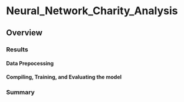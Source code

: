 # Neural_Network_Charity_Analysis
## Overview
### Results 
#### Data Prepocessing
#### Compiling, Training, and Evaluating the model
### Summary
